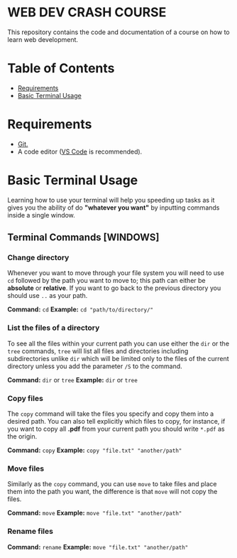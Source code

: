 # WEB DEV CRASH COURSE
This repository contains the code and documentation of a course on how to learn web development.  

# Table of Contents
- [Requirements](#requirements)
- [Basic Terminal Usage](#basic-terminal-usage)

# Requirements
- [Git.](https://git-scm.com/)
- A code editor ([VS Code](https://code.visualstudio.com/) is recommended).  

# Basic Terminal Usage
Learning how to use your terminal will help you speeding up tasks as it gives you the ability of do **"whatever you want"** by inputting commands inside a single window.

## Terminal Commands [WINDOWS]
### Change directory
Whenever you want to move through your file system you will need to use `cd` followed by the path you want to move to; this path can either be **absolute** or **relative**. If you want to go back to the previous directory you should use `..` as your path.

**Command:**  `cd`
**Example:**  `cd "path/to/directory/"`

### List the files of a directory
To see all the files within your current path you can use either the `dir` or the `tree` commands, `tree` will list all files and directories including subdirectories unlike `dir` which will be limited only to the files of the current directory unless you add the parameter `/S` to the command.

**Command:**  `dir` or `tree`
**Example:**  `dir` or `tree`

### Copy files
The `copy` command will take the files you specify and copy them into a desired path. You can also tell explicitly which files to copy, for instance, if you want to copy all **.pdf** from your current path you should write `*.pdf` as the origin.

**Command:**  `copy`
**Example:**  `copy "file.txt" "another/path"`

### Move files
Similarly as the `copy` command, you can use `move` to take files and place them into the path you want, the difference is that `move` will not copy the files.

**Command:**  `move`
**Example:**  `move "file.txt" "another/path"`

### Rename files

**Command:**  `rename`
**Example:**  `move "file.txt" "another/path"`